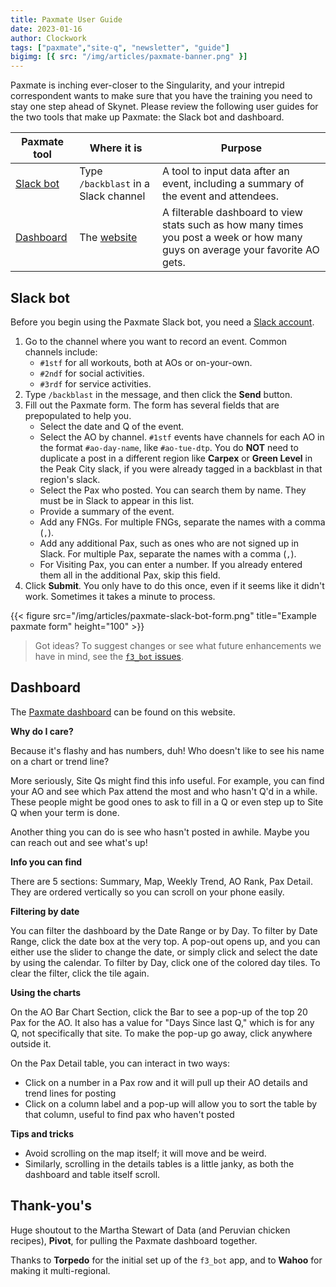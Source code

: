 ```yaml
---
title: Paxmate User Guide
date: 2023-01-16
author: Clockwork
tags: ["paxmate","site-q", "newsletter", "guide"]
bigimg: [{ src: "/img/articles/paxmate-banner.png" }]
---
```


Paxmate is inching ever-closer to the Singularity, and your intrepid correspondent wants to make sure that you have the training you need to stay one step ahead of Skynet. Please review the following user guides for the two tools that make up Paxmate: the Slack bot and dashboard.

| Paxmate tool | Where it is | Purpose |
| --- | --- | --- |
| [Slack bot](#slack-bot) | Type `/backblast` in a Slack channel | A tool to input data after an event, including a summary of the event and attendees. |
| [Dashboard](#dashboard) | The [website](/paxmate-dashboard) | A filterable dashboard to view stats such as how many times you post a week or how many guys on average your favorite AO gets. |

## Slack bot

Before you begin using the Paxmate Slack bot, you need a [Slack account](/slack).

1. Go to the channel where you want to record an event. Common channels include:
   * `#1stf` for all workouts, both at AOs or on-your-own.
   * `#2ndf` for social activities.
   * `#3rdf` for service activities.
2. Type `/backblast` in the message, and then click the **Send** button.
3. Fill out the Paxmate form. The form has several fields that are prepopulated to help you.
   * Select the date and Q of the event.
   * Select the AO by channel. `#1stf` events have channels for each AO in the format `#ao-day-name`, like `#ao-tue-dtp`. You do **NOT** need to duplicate a post in a different region like **Carpex** or **Green Level** in the Peak City slack, if you were already tagged in a backblast in that region's slack.
   * Select the Pax who posted. You can search them by name. They must be in Slack to appear in this list.
   * Provide a summary of the event.
   * Add any FNGs. For multiple FNGs, separate the names with a comma (`,`).
   * Add any additional Pax, such as ones who are not signed up in Slack. For multiple Pax, separate the names with a comma (`,`).
   * For Visiting Pax, you can enter a number. If you already entered them all in the additional Pax, skip this field.
4. Click **Submit**. You only have to do this once, even if it seems like it didn't work. Sometimes it takes a minute to process.

{{< figure src="/img/articles/paxmate-slack-bot-form.png" title="Example paxmate form" height="100" >}}

> Got ideas? To suggest changes or see what future enhancements we have in mind, see the [`f3_bot` issues](https://github.com/f3peakcity/f3_bot/issues).

## Dashboard

The [Paxmate dashboard](/paxmate-dashboard) can be found on this website.

**Why do I care?**

Because it's flashy and has numbers, duh! Who doesn't like to see his name on a chart or trend line?

More seriously, Site Qs might find this info useful. For example, you can find your AO and see which Pax attend the most and who hasn't Q'd in a while. These people might be good ones to ask to fill in a Q or even step up to Site Q when your term is done.

Another thing you can do is see who hasn't posted in awhile. Maybe you can reach out and see what's up!

**Info you can find**

There are 5 sections: Summary, Map, Weekly Trend, AO Rank, Pax Detail. They are ordered vertically so you can scroll on your phone easily.

**Filtering by date**

You can filter the dashboard by the Date Range or by Day.
To filter by Date Range, click the date box at the very top. A pop-out opens up, and you can either use the slider to change the date, or simply click and select the date by using the calendar.
To filter by Day, click one of the colored day tiles. To clear the filter, click the tile again.

**Using the charts**

On the AO Bar Chart Section, click the Bar to see a pop-up of the top 20 Pax for the AO. It also has a value for "Days Since last Q," which is for any Q, not specifically that site. To make the pop-up go away, click anywhere outside it.

On the Pax Detail table, you can interact in two ways:
* Click on a number in a Pax row and it will pull up their AO details and trend lines for posting
* Click on a column label and a pop-up will allow you to sort the table by that column, useful to find pax who haven't posted

**Tips and tricks**

* Avoid scrolling on the map itself; it will move and be weird.
* Similarly, scrolling in the details tables is a little janky, as both the dashboard and table itself scroll.

## Thank-you's

Huge shoutout to the Martha Stewart of Data (and Peruvian chicken recipes), **Pivot**, for pulling the Paxmate dashboard together.

Thanks to **Torpedo** for the initial set up of the `f3_bot` app, and to **Wahoo** for making it multi-regional.
